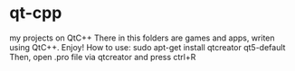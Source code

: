 # qt-cpp
my projects on QtC++
There in this folders are games and apps,
writen using QtC++. Enjoy!
How to use:
 sudo apt-get install qtcreator qt5-default
 Then, open .pro file via qtcreator and press ctrl+R
